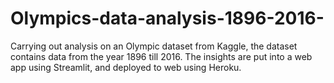 # Olympics-data-analysis-1896-2016-
Carrying out analysis on an Olympic dataset from Kaggle, the dataset contains data from the year 1896 till 2016. The insights are put into a web app using Streamlit, and deployed to web using Heroku.
